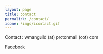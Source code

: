 ```yaml
---
layout: page
title: contact
permalink: /contact/
icone: /imgs/icontact.gif
---
```


Contact : wmanguild (at) protonmail (dot) com

[Facebook](https://www.facebook.com/WMANguild/)
